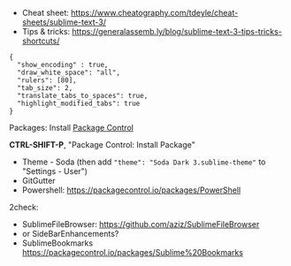 * Cheat sheet: https://www.cheatography.com/tdeyle/cheat-sheets/sublime-text-3/
* Tips & tricks: https://generalassemb.ly/blog/sublime-text-3-tips-tricks-shortcuts/
 
```
{
  "show_encoding" : true,
  "draw_white_space": "all",
  "rulers": [80],
  "tab_size": 2,
  "translate_tabs_to_spaces": true,
  "highlight_modified_tabs": true
}
```
Packages:
Install [Package Control](https://packagecontrol.io/installation#st3)

**CTRL-SHIFT-P**, "Package Control: Install Package"

* Theme - Soda (then add `"theme": "Soda Dark 3.sublime-theme"` to "Settings - User")
* GitGutter
* Powershell: https://packagecontrol.io/packages/PowerShell

2check:
* SublimeFileBrowser: https://github.com/aziz/SublimeFileBrowser
* or SideBarEnhancements?
* SublimeBookmarks https://packagecontrol.io/packages/Sublime%20Bookmarks
